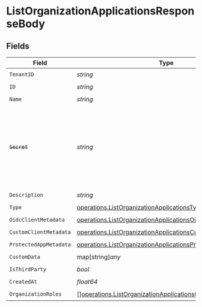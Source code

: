 # ListOrganizationApplicationsResponseBody


## Fields

| Field                                                                                                                                                                                                                                                                                          | Type                                                                                                                                                                                                                                                                                           | Required                                                                                                                                                                                                                                                                                       | Description                                                                                                                                                                                                                                                                                    |
| ---------------------------------------------------------------------------------------------------------------------------------------------------------------------------------------------------------------------------------------------------------------------------------------------- | ---------------------------------------------------------------------------------------------------------------------------------------------------------------------------------------------------------------------------------------------------------------------------------------------- | ---------------------------------------------------------------------------------------------------------------------------------------------------------------------------------------------------------------------------------------------------------------------------------------------- | ---------------------------------------------------------------------------------------------------------------------------------------------------------------------------------------------------------------------------------------------------------------------------------------------- |
| `TenantID`                                                                                                                                                                                                                                                                                     | *string*                                                                                                                                                                                                                                                                                       | :heavy_check_mark:                                                                                                                                                                                                                                                                             | N/A                                                                                                                                                                                                                                                                                            |
| `ID`                                                                                                                                                                                                                                                                                           | *string*                                                                                                                                                                                                                                                                                       | :heavy_check_mark:                                                                                                                                                                                                                                                                             | N/A                                                                                                                                                                                                                                                                                            |
| `Name`                                                                                                                                                                                                                                                                                         | *string*                                                                                                                                                                                                                                                                                       | :heavy_check_mark:                                                                                                                                                                                                                                                                             | N/A                                                                                                                                                                                                                                                                                            |
| ~~`Secret`~~                                                                                                                                                                                                                                                                                   | *string*                                                                                                                                                                                                                                                                                       | :heavy_check_mark:                                                                                                                                                                                                                                                                             | : warning: ** DEPRECATED **: This will be removed in a future release, please migrate away from it as soon as possible.<br/><br/>The internal client secret. Note it is only used for internal validation, and the actual secrets should be retrieved from `/api/applications/{id}/secrets` endpoints. |
| `Description`                                                                                                                                                                                                                                                                                  | *string*                                                                                                                                                                                                                                                                                       | :heavy_check_mark:                                                                                                                                                                                                                                                                             | N/A                                                                                                                                                                                                                                                                                            |
| `Type`                                                                                                                                                                                                                                                                                         | [operations.ListOrganizationApplicationsType](../../models/operations/listorganizationapplicationstype.md)                                                                                                                                                                                     | :heavy_check_mark:                                                                                                                                                                                                                                                                             | N/A                                                                                                                                                                                                                                                                                            |
| `OidcClientMetadata`                                                                                                                                                                                                                                                                           | [operations.ListOrganizationApplicationsOidcClientMetadata](../../models/operations/listorganizationapplicationsoidcclientmetadata.md)                                                                                                                                                         | :heavy_check_mark:                                                                                                                                                                                                                                                                             | N/A                                                                                                                                                                                                                                                                                            |
| `CustomClientMetadata`                                                                                                                                                                                                                                                                         | [operations.ListOrganizationApplicationsCustomClientMetadata](../../models/operations/listorganizationapplicationscustomclientmetadata.md)                                                                                                                                                     | :heavy_check_mark:                                                                                                                                                                                                                                                                             | N/A                                                                                                                                                                                                                                                                                            |
| `ProtectedAppMetadata`                                                                                                                                                                                                                                                                         | [operations.ListOrganizationApplicationsProtectedAppMetadata](../../models/operations/listorganizationapplicationsprotectedappmetadata.md)                                                                                                                                                     | :heavy_check_mark:                                                                                                                                                                                                                                                                             | N/A                                                                                                                                                                                                                                                                                            |
| `CustomData`                                                                                                                                                                                                                                                                                   | map[string]*any*                                                                                                                                                                                                                                                                               | :heavy_check_mark:                                                                                                                                                                                                                                                                             | arbitrary                                                                                                                                                                                                                                                                                      |
| `IsThirdParty`                                                                                                                                                                                                                                                                                 | *bool*                                                                                                                                                                                                                                                                                         | :heavy_check_mark:                                                                                                                                                                                                                                                                             | N/A                                                                                                                                                                                                                                                                                            |
| `CreatedAt`                                                                                                                                                                                                                                                                                    | *float64*                                                                                                                                                                                                                                                                                      | :heavy_check_mark:                                                                                                                                                                                                                                                                             | N/A                                                                                                                                                                                                                                                                                            |
| `OrganizationRoles`                                                                                                                                                                                                                                                                            | [][operations.ListOrganizationApplicationsOrganizationRole](../../models/operations/listorganizationapplicationsorganizationrole.md)                                                                                                                                                           | :heavy_check_mark:                                                                                                                                                                                                                                                                             | N/A                                                                                                                                                                                                                                                                                            |